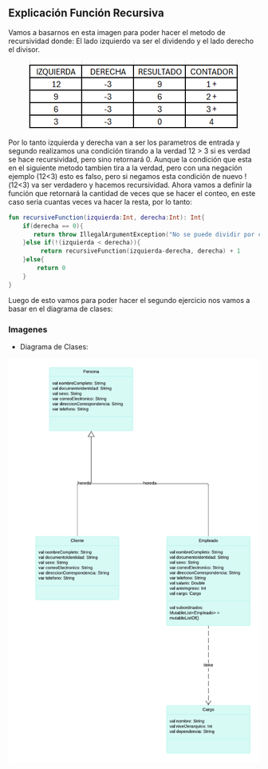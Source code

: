 ## Explicación Función Recursiva
Vamos a basarnos en esta imagen para poder hacer el metodo de recursividad donde: El lado izquierdo va ser el dividendo y el lado derecho el divisor.
<div align="center"> 
  
![Alter](Img/table.png)

</div>
Por lo tanto izquierda y derecha van a ser los parametros de entrada y segundo  realizamos una condición tirando a la verdad 12 > 3  si es verdad se hace recursividad, pero sino retornará 0.
Aunque la condición que esta en el siguiente metodo tambien tira a la verdad, pero con una negación ejemplo (12<3) esto es falso, pero si negamos esta condición de nuevo !(12<3) va ser verdadero y hacemos recursividad.
Ahora vamos a definir la función que retornará la cantidad de veces que se hacer el conteo, en este caso seria cuantas veces va hacer la resta, por lo tanto:

```kotlin
fun recursiveFunction(izquierda:Int, derecha:Int): Int{
    if(derecha == 0){
       return throw IllegalArgumentException("No se puede dividir por cero")
    }else if(!(izquierda < derecha)){
         return recursiveFunction(izquierda-derecha, derecha) + 1
    }else{
        return 0
    }  
}
```
Luego de esto vamos para poder hacer el segundo ejercicio nos vamos a basar en el diagrama de clases:                       
### Imagenes
- Diagrama de Clases:


<div align="center"> 
  
![Alter](Img/class.png)

</div>

